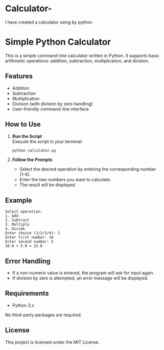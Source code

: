 # Calculator-
I have created a calculator using by python 
# Simple Python Calculator

This is a simple command-line calculator written in Python. It supports basic arithmetic operations: addition, subtraction, multiplication, and division.

## Features

- Addition
- Subtraction
- Multiplication
- Division (with division by zero handling)
- User-friendly command-line interface

## How to Use

1. **Run the Script**  
   Execute the script in your terminal:
   ```bash
   python calculator.py
   ```

2. **Follow the Prompts**  
   - Select the desired operation by entering the corresponding number (1-4).
   - Enter the two numbers you want to calculate.
   - The result will be displayed.

## Example

```
Select operation:
1. Add
2. Subtract
3. Multiply
4. Divide
Enter choice (1/2/3/4): 1
Enter first number: 10
Enter second number: 5
10.0 + 5.0 = 15.0
```

## Error Handling

- If a non-numeric value is entered, the program will ask for input again.
- If division by zero is attempted, an error message will be displayed.

## Requirements

- Python 3.x

No third-party packages are required.

## License

This project is licensed under the MIT License.
